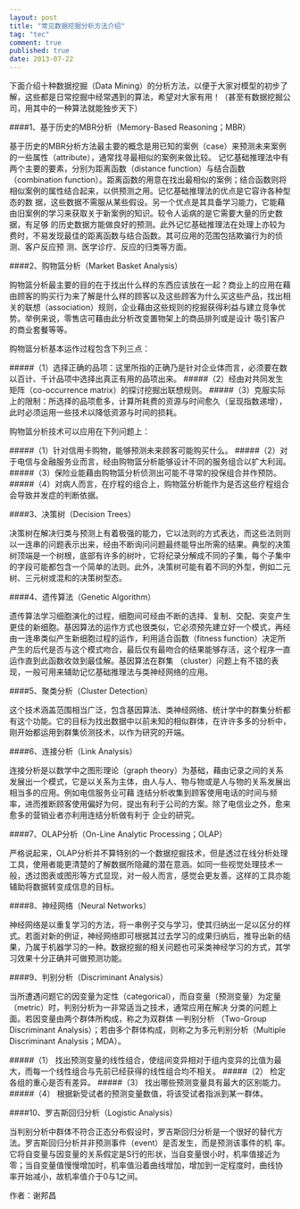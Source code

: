 ```yaml
---
layout: post
title: "常见数据挖掘分析方法介绍"
tag: "tec"
comment: true
published: true
date: 2013-07-22
---
```


下面介绍十种数据挖掘（Data Mining）的分析方法，以便于大家对模型的初步了解，这些都是日常挖掘中经常遇到的算法，希望对大家有用！（甚至有数据挖掘公司，用其中的一种算法就能独步天下）

####1、基于历史的MBR分析（Memory-Based Reasoning；MBR）

基于历史的MBR分析方法最主要的概念是用已知的案例（case）来预测未来案例的一些属性（attribute），通常找寻最相似的案例来做比较。
记忆基础推理法中有两个主要的要素，分别为距离函数（distance function）与结合函数（combination function）。距离函数的用意在找出最相似的案例；结合函数则将相似案例的属性结合起来，以供预测之用。记忆基础推理法的优点是它容许各种型态的数 据，这些数据不需服从某些假设。另一个优点是其具备学习能力，它能藉由旧案例的学习来获取关于新案例的知识。较令人诟病的是它需要大量的历史数据，有足够 的历史数据方能做良好的预测。此外记忆基础推理法在处理上亦较为费时，不易发现最佳的距离函数与结合函数。其可应用的范围包括欺骗行为的侦测、客户反应预 测、医学诊疗、反应的归类等方面。

####2、购物篮分析（Market Basket Analysis）

购物篮分析最主要的目的在于找出什么样的东西应该放在一起？商业上的应用在藉由顾客的购买行为来了解是什么样的顾客以及这些顾客为什么买这些产品，找出相 关的联想（association）规则，企业藉由这些规则的挖掘获得利益与建立竞争优势。举例来说，零售店可藉由此分析改变置物架上的商品排列或是设计 吸引客户的商业套餐等等。

购物篮分析基本运作过程包含下列三点：

#####（1）选择正确的品项：这里所指的正确乃是针对企业体而言，必须要在数以百计、千计品项中选择出真正有用的品项出来。
#####（2）经由对共同发生矩阵（co-occurrence matrix）的探讨挖掘出联想规则。
#####（3）克服实际上的限制：所选择的品项愈多，计算所耗费的资源与时间愈久（呈现指数递增），此时必须运用一些技术以降低资源与时间的损耗。

购物篮分析技术可以应用在下列问题上：

#####（1）针对信用卡购物，能够预测未来顾客可能购买什么。
#####（2）对于电信与金融服务业而言，经由购物篮分析能够设计不同的服务组合以扩大利润。
#####（3）保险业能藉由购物篮分析侦测出可能不寻常的投保组合并作预防。
#####（4）对病人而言，在疗程的组合上，购物篮分析能作为是否这些疗程组合会导致并发症的判断依据。

####3、决策树（Decision Trees）

决策树在解决归类与预测上有着极强的能力，它以法则的方式表达，而这些法则则以一连串的问题表示出来，经由不断询问问题最终能导出所需的结果。典型的决策 树顶端是一个树根，底部有许多的树叶，它将纪录分解成不同的子集，每个子集中的字段可能都包含一个简单的法则。此外，决策树可能有着不同的外型，例如二元 树、三元树或混和的决策树型态。

####4、遗传算法（Genetic Algorithm）

遗传算法学习细胞演化的过程，细胞间可经由不断的选择、复制、交配、突变产生更佳的新细胞。基因算法的运作方式也很类似，它必须预先建立好一个模式，再经 由一连串类似产生新细胞过程的运作，利用适合函数（fitness function）决定所产生的后代是否与这个模式吻合，最后仅有最吻合的结果能够存活，这个程序一直运作直到此函数收敛到最佳解。基因算法在群集 （cluster）问题上有不错的表现，一般可用来辅助记忆基础推理法与类神经网络的应用。

####5、聚类分析（Cluster Detection）

这个技术涵盖范围相当广泛，包含基因算法、类神经网络、统计学中的群集分析都有这个功能。它的目标为找出数据中以前未知的相似群体，在许许多多的分析中，刚开始都运用到群集侦测技术，以作为研究的开端。

####6、连接分析（Link Analysis）

连接分析是以数学中之图形理论（graph theory）为基础，藉由记录之间的关系发展出一个模式，它是以关系为主体，由人与人、物与物或是人与物的关系发展出相当多的应用。例如电信服务业可藉 连结分析收集到顾客使用电话的时间与频率，进而推断顾客使用偏好为何，提出有利于公司的方案。除了电信业之外，愈来愈多的营销业者亦利用连结分析做有利于 企业的研究。

####7、OLAP分析（On-Line Analytic Processing；OLAP）

严格说起来，OLAP分析并不算特别的一个数据挖掘技术，但是透过在线分析处理工具，使用者能更清楚的了解数据所隐藏的潜在意涵。如同一些视觉处理技术一般，透过图表或图形等方式显现，对一般人而言，感觉会更友善。这样的工具亦能辅助将数据转变成信息的目标。

####8、神经网络（Neural Networks）

神经网络是以重复学习的方法，将一串例子交与学习，使其归纳出一足以区分的样式。若面对新的例证，神经网络即可根据其过去学习的成果归纳后，推导出新的结果，乃属于机器学习的一种。数据挖掘的相关问题也可采类神经学习的方式，其学习效果十分正确并可做预测功能。

####9、判别分析（Discriminant Analysis）

当所遭遇问题它的因变量为定性（categorical），而自变量（预测变量）为定量（metric）时，判别分析为一非常适当之技术，通常应用在解决 分类的问题上面。若因变量由两个群体所构成，称之为双群体 —判别分析 （Two-Group Discriminant Analysis）；若由多个群体构成，则称之为多元判别分析（Multiple Discriminant Analysis；MDA）。

#####（1） 找出预测变量的线性组合，使组间变异相对于组内变异的比值为最大，而每一个线性组合与先前已经获得的线性组合均不相关。
#####（2） 检定各组的重心是否有差异。
#####（3） 找出哪些预测变量具有最大的区别能力。
#####（4） 根据新受试者的预测变量数值，将该受试者指派到某一群体。

####10、罗吉斯回归分析（Logistic Analysis）

当判别分析中群体不符合正态分布假设时，罗吉斯回归分析是一个很好的替代方法。罗吉斯回归分析并非预测事件（event）是否发生，而是预测该事件的机 率。它将自变量与因变量的关系假定是S行的形状，当自变量很小时，机率值接近为零；当自变量值慢慢增加时，机率值沿着曲线增加，增加到一定程度时，曲线协 率开始减小，故机率值介于0与1之间。

作者：谢邦昌